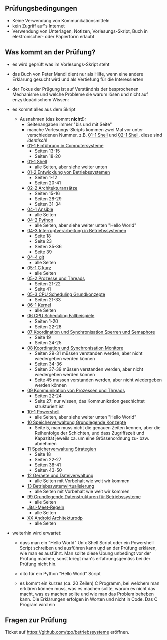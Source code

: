 Prüfungsbedingungen
-------------------

* Keine Verwendung von Kommunikationsmitteln
* kein Zugriff auf's Internet
* Verwendung von Unterlagen, Notizen, Vorlesungs-Skript,
  Buch in elektronischer- oder Papierform erlaubt

Was kommt an der Prüfung?
-------------------------

* es wird geprüft was im Vorlesungs-Skript steht

* das Buch von Peter Mandl dient nur als Hilfe, wenn
  eine andere Erklärung gesucht wird und als Vertiefung
  für die Interessierten

* der Fokus der Prügung ist auf Verständnis der besprochenen
  Mechanisme und welche Probleme sie warum lösen und nicht auf
  enzyklopädischem Wissen:

* es kommt alles aus dem Skript
  * Ausnahmen (das kommt **nicht**!):
    * Seitenangaben immer "bis und mit Seite"
    * manche Vorlesungs-Skripts kommen zwei Mal vor unter
      verschiedenen Nummer, z.B. 
      [01-1 Shell](https://github.com/tpo/betriebssysteme/blob/master/01-1_Shell.md)
      und
      [02-1 Shell](https://github.com/tpo/betriebssysteme/blob/master/02-1_Shell.md),
      diese sind *identisch*!
    * [01-1 Einführung in Computersysteme](https://github.com/tpo/betriebssysteme/blob/master/01-1_Einf%C3%BChrung_in_Computersysteme.odp)
      * Seiten 13-15
      * Seiten 18-20
    * [01-1 Shell](https://github.com/tpo/betriebssysteme/blob/master/01-1_Shell.md)
      * alle Seiten, aber siehe weiter unten
    * [01-2 Entwicklung von Betriebssystemen](https://github.com/tpo/betriebssysteme/blob/master/01-2_Entwicklung_von_Betriebssystemen.odp)
      * Seiten 1-12
      * Seiten 20-41
    * [02-2 Architekturansätze](https://github.com/tpo/betriebssysteme/blob/master/02-2_Architekturans%C3%A4tze.odp)
      * Seiten 15-16
      * Seiten 28-29
      * Seiten 31-34
    * [04-1 Ansible](https://github.com/tpo/betriebssysteme/blob/master/04-1_Ansible.md)
      * alle Seiten
    * [04-2 Python](https://github.com/tpo/betriebssysteme/blob/master/04-2_Python.rst)
      * alle Seiten, aber siehe weiter unten "Hello World"
    * [04-3 Interruptverarbeitung in Betriebssystemen](https://github.com/tpo/betriebssysteme/blob/master/04-3_Interruptverarbeitung_in_Betriebssystemen.odp)
      * Seite 18
      * Seite 23
      * Seiten 35-36
      * Seite 39
    * [04-4 git](https://github.com/tpo/betriebssysteme/blob/master/04-4_git.rst)
      * alle Seiten
    * [05-1 C kurz](https://github.com/tpo/betriebssysteme/blob/master/05-1_C_kurz.odp)
      * alle Seiten
    * [05-2 Prozesse und Threads](https://github.com/tpo/betriebssysteme/blob/master/05-2_Prozesse_und_Threads.odp)
      * Seiten 21-22
      * Seite 41
    * [05-3 CPU Scheduling Grundkonzepte](https://github.com/tpo/betriebssysteme/blob/master/05-3_CPU_Scheduling_Grundkonzepte.odp)
      * Seiten 21-33
    * [06-1 Kernel](https://github.com/tpo/betriebssysteme/blob/master/06-1_Kernel.md">06-1_Kernel.md)
      * alle Seiten
    * [06 CPU Scheduling Fallbeispiele](https://github.com/tpo/betriebssysteme/blob/master/06_CPU_Scheduling_Fallbeispiele.odp">06_CPU_Scheduling_Fallbeispiele.odp)
      * Seiten 1-20
      * Seiten 22-28
    * [07 Koordination und Synchronisation Sperren und Semaphore](https://github.com/tpo/betriebssysteme/blob/master/07_Koordination_und_Synchronisation_Sperren_und_Semaphore.odp">07_Koordination_und_Synchronisation_Sperren_und_Semaphore.odp)
      * Seite 19
      * Seiten 24-25
    * [08 Koordination und Synchronisation Monitore](https://github.com/tpo/betriebssysteme/blob/master/08_Koordination_und_Synchronisation_Monitore.odp">08_Koordination_und_Synchronisation_Monitore.odp)
      * Seiten 29-31 müssen verstanden werden, aber nicht wiedergeben werden können
      * Seiten 34-36
      * Seiten 37-39 müssen verstanden werden, aber nicht wiedergeben werden können
      * Seite 45 mussen verstanden werden, aber nicht wiedergeben werden können
    * [09 Kommunikation von Prozessen und Threads](https://github.com/tpo/betriebssysteme/blob/master/09_Kommunikation_von_Prozessen_und_Threads.odp">09_Kommunikation_von_Prozessen_und_Threads.odp)
      * Seiten 22-24
      * Seite 27: nur wissen, das Kommunikation geschichtet strukturiert ist
    * [10-1 Powershell](https://github.com/tpo/betriebssysteme/blob/master/10-1_Powershell.rst">10-1_Powershell.rst)
      * alle Seiten, aber siehe weiter unten "Hello World"
    * [10 Speicherverwaltung Grundlegende Konzepte](https://github.com/tpo/betriebssysteme/blob/master/10_Speicherverwaltung_Grundlegende_Konzepte.odp">10_Speicherverwaltung_Grundlegende_Konzepte.odp)
      * Seite 5, man muss nicht die genauen Zeiten kennen,
        aber die Reihenfolge der Schichten, und dass Zugriffszeit
        und Kapazität jeweils ca. um eine Grössenordnung zu- bzw.
        abnehmen
    * [11 Speicherverwaltung Strategien](https://github.com/tpo/betriebssysteme/blob/master/11_Speicherverwaltung_Strategien.odp">11_Speicherverwaltung_Strategien.odp)
      * Seite 18
      * Seiten 22-27
      * Seiten 38-41
      * Seiten 43-50
    * [12 Geraete und Dateiverwaltung](https://github.com/tpo/betriebssysteme/blob/master/12_Geraete_und_Dateiverwaltung.odp">12_Geraete_und_Dateiverwaltung.odp)
      * alle Seiten mit Vorbehalt wie weit wir kommen
    * [13 Betriebssystemvirtualisierung](https://github.com/tpo/betriebssysteme/blob/master/13_Betriebssystemvirtualisierung.odp">13_Betriebssystemvirtualisierung.odp)
      * alle Seiten mit Vorbehalt wie weit wir kommen
    * [99 Grundlegende Datenstrukturen für Betriebssysteme](https://github.com/tpo/betriebssysteme/blob/master/99_Grundlegende_Datenstrukturen_f%C3%BCr_Betriebssysteme.odp">99_Grundlegende_Datenstrukturen_für_Betriebssysteme.odp)
      * alle Seiten
    * [Jitsi-Meet-Regeln](https://github.com/tpo/betriebssysteme/blob/master/Jitsi-Meet-Regeln.rst">Jitsi-Meet-Regeln.rst)
      * alle Seiten
    * [XX Android Architekturodp](https://github.com/tpo/betriebssysteme/blob/master/XX_Android_Architektur.odp">XX_Android_Architektur.odp)
      * alle Seiten

* weiterhin wird erwartet:

  * dass man ein "Hello World" Unix Shell Script oder
    ein Powershell Script schreiben und ausführen kann
    und an der Prüfung erklären, wie man es ausführt.
    Man sollte diese Übung unbedingt vor der Prüfung
    machen, sonst kriegt man's erfahrungsgemäss bei
    der Prüfung nicht hin.
  
  * dito für ein Python "Hello World" Script
  
  * es kommt ein kurzes (ca. 20 Zeilen) C Programm,
    bei welchem man erklären können muss, was es
    machen sollte, warum es nicht das macht, was
    es machen sollte und wie man das Problem beheben
    kann. Die Erklärungen erfolgen in Worten und
    nicht in Code. Das C Program wird ein 

Fragen zur Prüfung
------------------

Ticket auf https://github.com/tpo/betriebssysteme eröffnen.
